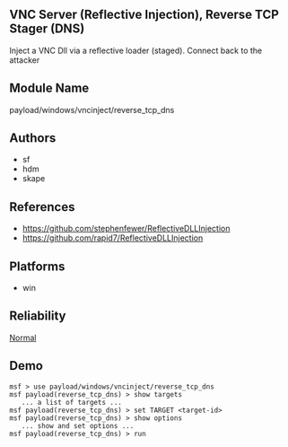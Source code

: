 ## VNC Server (Reflective Injection), Reverse TCP Stager (DNS)

Inject a VNC Dll via a reflective loader (staged). Connect 
back to the attacker


## Module Name
payload/windows/vncinject/reverse_tcp_dns

## Authors
* sf
* hdm
* skape


## References
* https://github.com/stephenfewer/ReflectiveDLLInjection
* https://github.com/rapid7/ReflectiveDLLInjection




## Platforms
* win

## Reliability
[Normal](https://github.com/rapid7/metasploit-framework/wiki/Exploit-Ranking)

## Demo

```
msf > use payload/windows/vncinject/reverse_tcp_dns
msf payload(reverse_tcp_dns) > show targets
   ... a list of targets ...
msf payload(reverse_tcp_dns) > set TARGET <target-id>
msf payload(reverse_tcp_dns) > show options
   ... show and set options ...
msf payload(reverse_tcp_dns) > run
```
    
    